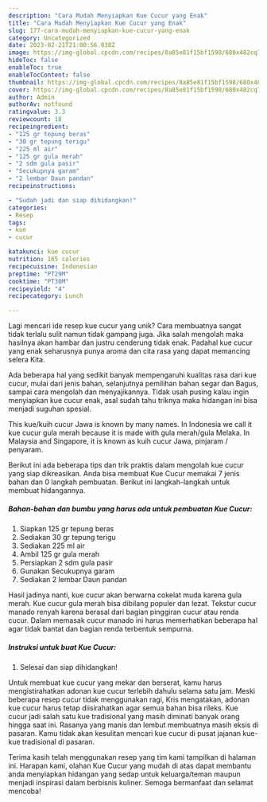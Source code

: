 ```yaml
---
description: "Cara Mudah Menyiapkan Kue Cucur yang Enak"
title: "Cara Mudah Menyiapkan Kue Cucur yang Enak"
slug: 177-cara-mudah-menyiapkan-kue-cucur-yang-enak
category: Uncategorized
date: 2023-02-21T21:00:56.038Z
image: https://img-global.cpcdn.com/recipes/8a85e81f15bf1598/680x482cq70/kue-cucur-foto-resep-utama.jpg
hideToc: false
enableToc: true
enableTocContent: false
thumbnail: https://img-global.cpcdn.com/recipes/8a85e81f15bf1598/680x482cq70/kue-cucur-foto-resep-utama.jpg
cover: https://img-global.cpcdn.com/recipes/8a85e81f15bf1598/680x482cq70/kue-cucur-foto-resep-utama.jpg
author: Admin
authorAv: notfound
ratingvalue: 3.3
reviewcount: 18
recipeingredient:
- "125 gr tepung beras"
- "30 gr tepung terigu"
- "225 ml air"
- "125 gr gula merah"
- "2 sdm gula pasir"
- "Secukupnya garam"
- "2 lembar Daun pandan"
recipeinstructions:

- "Sudah jadi dan siap dihidangkan!"
categories:
- Resep
tags:
- kue
- cucur

katakunci: kue cucur 
nutrition: 165 calories
recipecuisine: Indonesian
preptime: "PT29M"
cooktime: "PT30M"
recipeyield: "4"
recipecategory: Lunch

---
```





Lagi mencari ide resep kue cucur yang unik? Cara membuatnya sangat tidak terlalu sulit namun tidak gampang juga. Jika salah mengolah maka hasilnya akan hambar dan justru cenderung tidak enak. Padahal kue cucur yang enak seharusnya punya aroma dan cita rasa yang dapat memancing selera Kita.





Ada beberapa hal yang sedikit banyak mempengaruhi kualitas rasa dari kue cucur, mulai dari jenis bahan, selanjutnya pemilihan bahan segar dan Bagus, sampai cara mengolah dan menyajikannya. Tidak usah pusing kalau ingin menyiapkan kue cucur enak,      asal sudah tahu triknya maka hidangan ini bisa menjadi suguhan spesial.














This kue/kuih cucur Jawa is known by many names. In Indonesia we call it kue cucur gula merah because it is made with gula merah/gula Melaka. In Malaysia and Singapore, it is known as kuih cucur Jawa, pinjaram / penyaram.






Berikut ini ada beberapa tips dan trik praktis dalam mengolah kue cucur yang siap dikreasikan. Anda bisa membuat Kue Cucur memakai 7 jenis bahan dan 0 langkah pembuatan. Berikut ini langkah-langkah untuk membuat hidangannya.

<!--inarticleads1-->

##### Bahan-bahan dan bumbu yang harus ada untuk pembuatan Kue Cucur:

1. Siapkan 125 gr tepung beras
1. Sediakan 30 gr tepung terigu
1. Sediakan 225 ml air
1. Ambil 125 gr gula merah
1. Persiapkan 2 sdm gula pasir
1. Gunakan Secukupnya garam
1. Sediakan 2 lembar Daun pandan


Hasil jadinya nanti, kue cucur akan berwarna cokelat muda karena gula merah. Kue cucur gula merah bisa dibilang populer dan lezat. Tekstur cucur manado renyah karena berasal dari bagian pinggiran cucur atau renda cucur. Dalam memasak cucur manado ini harus memerhatikan beberapa hal agar tidak bantat dan bagian renda terbentuk sempurna. 

<!--inarticleads2-->

##### Instruksi untuk buat Kue Cucur:


1. Selesai dan siap dihidangkan!

Untuk membuat kue cucur yang mekar dan berserat, kamu harus mengistirahatkan adonan kue cucur terlebih dahulu selama satu jam. Meski beberapa resep cucur tidak menggunakan ragi, Kris mengatakan, adonan kue cucur harus tetap diisirahatkan agar semua bahan bisa rileks. Kue cucur jadi salah satu kue tradisional yang masih diminati banyak orang hingga saat ini. Rasanya yang manis dan lembut membuatnya masih eksis di pasaran. Kamu tidak akan kesulitan mencari kue cucur di pusat jajanan kue-kue tradisional di pasaran. 

Terima kasih telah menggunakan resep yang tim kami tampilkan di halaman ini. Harapan kami, olahan Kue Cucur yang mudah di atas dapat membantu anda menyiapkan hidangan yang sedap untuk keluarga/teman maupun menjadi inspirasi dalam berbisnis kuliner. Semoga bermanfaat dan selamat mencoba!
